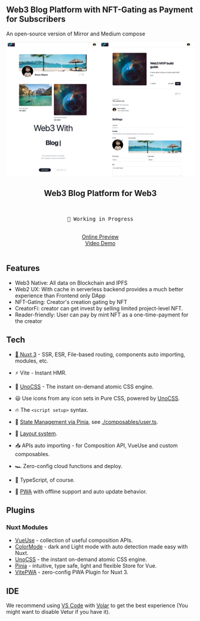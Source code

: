 ## Web3 Blog Platform with NFT-Gating as Payment for Subscribers

An open-source version of Mirror and Medium compose

<p align="center">
<img src="./Web3NFT.Social.jpg" width="720"/>
</p>

<h2 align="center">
Web3 Blog Platform for Web3
</h2><br>

<pre align="center">
🧪 Working in Progress
</pre>

<p align="center">
<br>
<a href="https://web3nft.social/">Online Preview</a>
<br>
<a href="https://www.loom.com/share/36a56fdd3efb4da9af8153d5a5309e76">Video Demo</a>
<br><br>
</p>

## Features

- Web3 Native: All data on Blockchain and IPFS
- Web2 UX: With cache in serverless backend provides a much better experience than Frontend only DApp
- NFT-Gating: Creator's creation gating by NFT
- CreatorFi: creator can get invest by selling limited project-level NFT.
- Reader-friendly: User can pay by mint NFT as a one-time-payment for the creator
## Tech

- [💚 Nuxt 3](https://nuxt.com/) - SSR, ESR, File-based routing, components auto importing, modules, etc.

- ⚡️ Vite - Instant HMR.

- 🎨 [UnoCSS](https://github.com/antfu/unocss) - The instant on-demand atomic CSS engine.

- 😃 Use icons from any icon sets in Pure CSS, powered by [UnoCSS](https://github.com/antfu/unocss).

- 🔥 The `<script setup>` syntax.

- 🍍 [State Management via Pinia](https://pinia.esm.dev), see [./composables/user.ts](./composables/user.ts).

- 📑 [Layout system](./layouts).

- 📥 APIs auto importing - for Composition API, VueUse and custom composables.

- 🏎 Zero-config cloud functions and deploy.

- 🦾 TypeScript, of course.

- 📲 [PWA](https://github.com/vite-pwa/nuxt) with offline support and auto update behavior.


## Plugins

### Nuxt Modules

- [VueUse](https://github.com/vueuse/vueuse) - collection of useful composition APIs.
- [ColorMode](https://github.com/nuxt-community/color-mode-module) - dark and Light mode with auto detection made easy with Nuxt.
- [UnoCSS](https://github.com/antfu/unocss) - the instant on-demand atomic CSS engine.
- [Pinia](https://pinia.esm.dev/) - intuitive, type safe, light and flexible Store for Vue.
- [VitePWA](https://github.com/vite-pwa/nuxt) - zero-config PWA Plugin for Nuxt 3.

## IDE

We recommend using [VS Code](https://code.visualstudio.com/) with [Volar](https://github.com/johnsoncodehk/volar) to get the best experience (You might want to disable Vetur if you have it).
